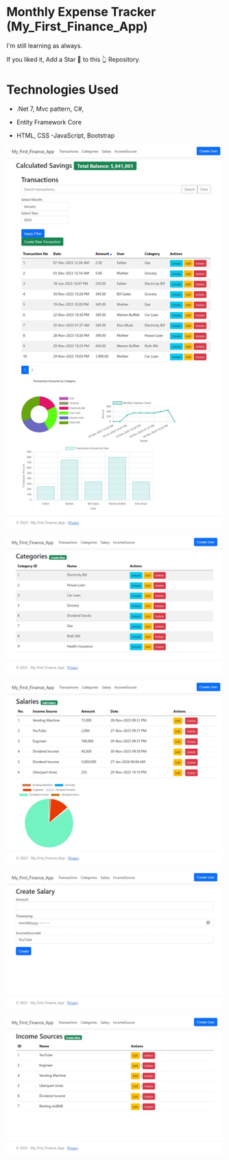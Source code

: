 # Monthly Expense Tracker (My_First_Finance_App)
I'm still learning as always. 

If you liked it, Add a Star 🌟 to this 👆 Repository.

<h1> Technologies Used</h1>

- .Net 7, Mvc pattern, C#, 
- Entity Framework Core

- HTML, CSS
-JavaScript, Bootstrap



![alt text](https://github.com/EaindrayFromEarth/My_First_Finance_App/blob/master/Web%20capture_30-11-2023_24642_localhost.jpeg?raw=true)

![alt text](https://github.com/EaindrayFromEarth/My_First_Finance_App/blob/master/Web%20capture_30-11-2023_24710_localhost.jpeg?raw=true)

![alt text](https://github.com/EaindrayFromEarth/My_First_Finance_App/blob/master/Web%20capture_30-11-2023_24723_localhost.jpeg?raw=true)

![alt text](https://github.com/EaindrayFromEarth/My_First_Finance_App/blob/master/Web%20capture_30-11-2023_24743_localhost.jpeg?raw=true)

![alt text](https://github.com/EaindrayFromEarth/My_First_Finance_App/blob/master/Web%20capture_30-11-2023_2482_localhost.jpeg?raw=true)

